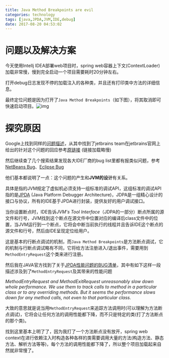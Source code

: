 ```yaml
---
title: Java Method Breakpoints are evil
categories: technology
tags: [java,JPDA,JVM,IDE,debug]
date: 2017-08-20 04:53:02
---
```


# 问题以及解决方案

今天使用Intellj IDEA部署web项目时，spring web容器上下文(ContextLoader)加载非常慢，慢到完全启动一个项目需要耗时20分钟左右。

打开debug日志发现不停的加载注入的各种类，并且还有打印类中方法的详细信息。

最终定位问题是因为打开了`Java Method Breakpoints`（如下图），将其取消即可快速启动项目。![img](http://img.willowspace.cn/willowspace_2016/1503176081426.png?imageMogr2/thumbnail/400)

# 探究原因

Google上找到同样的[问题描述](https://blogs.sourceallies.com/2013/04/java-method-breakpoints-are-evil/)，从其中找到了jetbrains team在jetbrains官网上给出的针对这个问题的回应参考[原链接](https://intellij-support.jetbrains.com/hc/en-us/articles/206544799-Java-slow-performance-or-hangups-when-starting-debugger-and-stepping) (链接加载略慢)

然后继续查了几个搜索结果发现各大IDE厂商的bug list里都有报类似问题，参考[NetBeans Bug](https://bugs.eclipse.org/bugs/show_bug.cgi?id=20869)、[Eclipse Bug](https://bugs.eclipse.org/bugs/show_bug.cgi?id=20869)

他们基本都说明了一点：这个问题的产生和**JVM的设计**有关系。

具体是指的JVM规定了虚拟机必须支持一组标准的调试API，这组标准的调试API指的是[JPDA](http://docs.oracle.com/javase/7/docs/technotes/guides/jpda/) (Java Platform Debugger Architecture)，JDPA是一组精心设计的接口与协议，所有的IDE基于JPDA进行封装，提供友好的用户调试接口。

当你设置断点时，IDE告诉*JVM's Tool Interface*（JDPA的一部分）断点所属的源文件和行号，JVM找到这个断点在源文件中位置对应的编译后class文件中的位置，当JVM运行到一个断点，它将会中断当前执行的线程并且告诉IDE这个断点的源文件和行号，然后由IDE呈现定位给用户。

这是基本的行断点调试的机制，而`Java Method Breakpoints`是方法断点调试，它的机制与行断点调试略有不同，它将给方法注册进入/退出事件，需要用到`MethodEntryRequest`这个类来进行注册。

然后我在JAVA官方找到了关于[JPDA性能问题的BUG清单](http://bugs.java.com/bugdatabase/view_bug.do?bug_id=6176614)，其中有如下这样一段描述涉及到了`MethodEntryRequest`及其带来的性能问题

*MethodEntryRequest and MethodExitRequest unreasonably slow down whole*
*performance. We use them to track calls to method in a particular class*
*or to any overriding methods. But it seems the performance slows down*
*for any method calls, not even to that particular class.*

大致的意思就是说当用`MethodEntryRequest`来追踪方法调用时(可以理解为方法断点调试)，它将会让任何方法的调用性能都下降，而不只是特定的类(打了方法断点的那个类)。

找到这里基本上明了了，因为我打了一个方法断点没有放开，spring web context在进行依赖注入时构造各种各样的类需要调用大量的方法(构造方法、静态方法、解析方法等等)，每个方法的调用性能都下降了，所以整个项目加载起来自然就非常慢了。